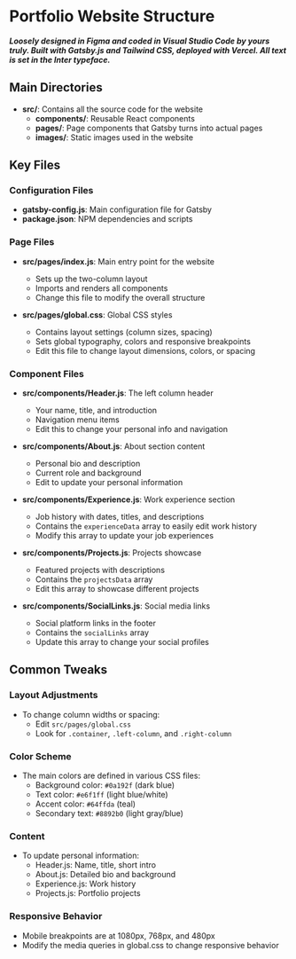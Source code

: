 # Portfolio Website Structure

***Loosely designed in Figma and coded in Visual Studio Code by yours truly. Built with Gatsby.js and Tailwind CSS, deployed with Vercel. All text is set in the Inter typeface.***


## Main Directories

- **src/**: Contains all the source code for the website
  - **components/**: Reusable React components
  - **pages/**: Page components that Gatsby turns into actual pages
  - **images/**: Static images used in the website

## Key Files

### Configuration Files

- **gatsby-config.js**: Main configuration file for Gatsby
- **package.json**: NPM dependencies and scripts

### Page Files

- **src/pages/index.js**: Main entry point for the website
  - Sets up the two-column layout
  - Imports and renders all components
  - Change this file to modify the overall structure

- **src/pages/global.css**: Global CSS styles
  - Contains layout settings (column sizes, spacing)
  - Sets global typography, colors and responsive breakpoints
  - Edit this file to change layout dimensions, colors, or spacing

### Component Files

- **src/components/Header.js**: The left column header
  - Your name, title, and introduction
  - Navigation menu items
  - Edit this to change your personal info and navigation

- **src/components/About.js**: About section content
  - Personal bio and description
  - Current role and background
  - Edit to update your personal information

- **src/components/Experience.js**: Work experience section
  - Job history with dates, titles, and descriptions
  - Contains the `experienceData` array to easily edit work history
  - Modify this array to update your job experiences

- **src/components/Projects.js**: Projects showcase
  - Featured projects with descriptions
  - Contains the `projectsData` array
  - Edit this array to showcase different projects

- **src/components/SocialLinks.js**: Social media links
  - Social platform links in the footer
  - Contains the `socialLinks` array
  - Update this array to change your social profiles

## Common Tweaks

### Layout Adjustments

- To change column widths or spacing:
  - Edit `src/pages/global.css`
  - Look for `.container`, `.left-column`, and `.right-column`

### Color Scheme

- The main colors are defined in various CSS files:
  - Background color: `#0a192f` (dark blue)
  - Text color: `#e6f1ff` (light blue/white)
  - Accent color: `#64ffda` (teal)
  - Secondary text: `#8892b0` (light gray/blue)

### Content

- To update personal information:
  - Header.js: Name, title, short intro
  - About.js: Detailed bio and background
  - Experience.js: Work history
  - Projects.js: Portfolio projects

### Responsive Behavior

- Mobile breakpoints are at 1080px, 768px, and 480px
- Modify the media queries in global.css to change responsive behavior 